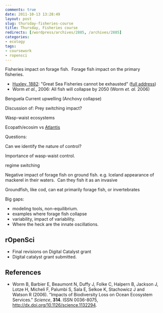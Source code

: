 ```yaml
---
comments: true
date: 2011-10-13 13:28:49
layout: post
slug: thursday-fisheries-course
title: Thursday, Fisheries course
redirects: [/wordpress/archives/2885, /archives/2885]
categories:
- ecology
tags:
- coursework 
- ropensci
---
```


Fisheries impact on forage fish.  Forage fish impact on the primary fisheries.

* [Huxley, 1882](http://en.wikipedia.org/wiki/Sustainable_fisheries#cite_note-65): "Great Sea Fisheries cannot be exhausted" ([full address](http://aleph0.clarku.edu/huxley/SM5/fish.html))
* Worm _et al._, 2006: All fish will collapse by 2050 (Worm _et. al._ 2006)


Benguela Current upwelling (Anchovy collapse)

Discussion of: Prey switching impact?

Wasp-waist ecosystems

Ecopath/ecosim vs [Atlantis](http://www.csiro.au/science/Atlantis-ecosystem-model.html)

Questions:

Can we identify the nature of control?

Importance of wasp-waist control.

regime switching

Negative impact of forage fish on ground fish. e.g. Iceland appearance of mackerel in their waters.  Can they fish it as an invasive

Groundfish, like cod, can eat primarily forage fish, or invertebrates

Big gaps:

* modeling tools, non-equilibrium.
* examples where forage fish collapse
* variability, impact of variability.
* Where the heck are the innate oscillations.



## rOpenSci
	
* Final revisions on Digital Catalyst grant
* Digital catalyst grant submitted.




## References


- Worm B, Barbier E, Beaumont N, Duffy J, Folke C, Halpern B, Jackson J, Lotze H, Micheli F, Palumbi S, Sala E, Selkoe K, Stachowicz J and Watson R (2006).
"Impacts of Biodiversity Loss on Ocean Ecosystem Services."
*Science*, **314**.
ISSN 0036-8075, <a href="http://dx.doi.org/10.1126/science.1132294">http://dx.doi.org/10.1126/science.1132294</a>.
